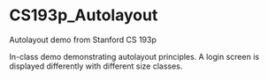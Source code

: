 # CS193p_Autolayout
Autolayout demo from Stanford CS 193p

In-class demo demonstrating autolayout principles. A login screen is displayed differently with different size classes.

